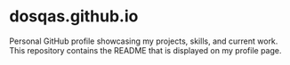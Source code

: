 # dosqas.github.io
Personal GitHub profile showcasing my projects, skills, and current work. This repository contains the README that is displayed on my profile page.
